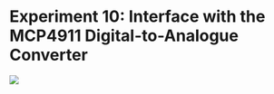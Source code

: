 # Experiment 10:	Interface	with the MCP4911	Digital-to-Analogue	Converter

![](https://github.com/GPadley/VERILOG-Lab/edit/master/Part-3/Ex10/wave.png)
